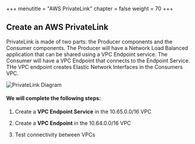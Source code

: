 +++
menutitle = "AWS PrivateLink"
chapter = false
weight = 70
+++

## Create an AWS PrivateLink

PrivateLink is made of two parts: the Producer components and the Consumer components. The Producer will have a Network Load Balanced application that can be shared using a VPC Endpoint service. The Consumer will have a VPC Endpoint that connects to the Endpoint Service. THe VPC endpoint creates Elastic Network Interfaces in the Consumers VPC.


![PrivateLink Diagram](/images/pl-diagram.png)

#### We will complete the following steps:
1. Create a **VPC Endpoint Service** in the 10.65.0.0/16 VPC

1. Create a **VPC Endpoint** in the 10.64.0.0/16 VPC

1. Test connectivity between VPCs

